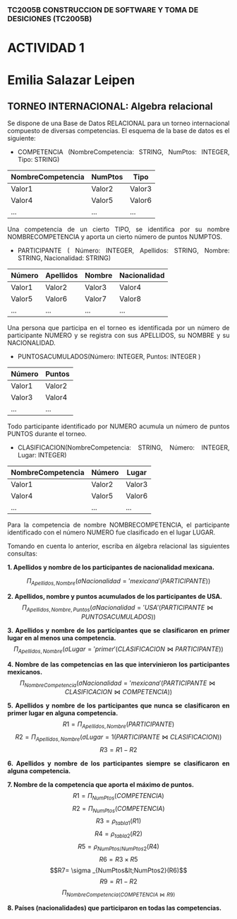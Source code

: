 ### TC2005B CONSTRUCCION DE SOFTWARE Y TOMA DE DESICIONES (TC2005B) 
 
# ACTIVIDAD 1 
# Emilia Salazar Leipen
## TORNEO INTERNACIONAL: Algebra relacional  
 
<div style="text-align: justify">
Se dispone de una Base de Datos RELACIONAL para un torneo internacional compuesto de diversas 
competencias. El esquema de la base de datos es el siguiente:  
 
- COMPETENCIA (NombreCompetencia: STRING, NumPtos: INTEGER, Tipo: STRING) 

| NombreCompetencia | NumPtos | Tipo      |
|------------------|---------|-----------|
| Valor1           | Valor2  | Valor3    |
| Valor4           | Valor5  | Valor6    |
| ...              | ...     | ...       |

 
Una competencia de un cierto TIPO, se identifica por su nombre NOMBRECOMPETENCIA y aporta un cierto 
número de puntos NUMPTOS. 
 
-  PARTICIPANTE (  Número: INTEGER, 
 Apellidos: STRING, Nombre: STRING, Nacionalidad: STRING) 

 | Número | Apellidos | Nombre | Nacionalidad |
|--------|-----------|--------|--------------|
| Valor1 | Valor2    | Valor3 | Valor4       |
| Valor5 | Valor6    | Valor7 | Valor8       |
| ...    | ...       | ...    | ...          |

 

 
Una persona que participa en el torneo es identificada por un número de participante NUMERO y se registra con sus 
APELLIDOS, su NOMBRE y su NACIONALIDAD.  
 
- PUNTOSACUMULADOS(Número: INTEGER, Puntos: INTEGER ) 

| Número | Puntos |
|--------|--------|
| Valor1 | Valor2 |
| Valor3 | Valor4 |
| ...    | ...    |

 
Todo participante identificado por NUMERO acumula un número de puntos PUNTOS durante el torneo.  
 
- CLASIFICACION(NombreCompetencia: STRING, Número: INTEGER, Lugar: INTEGER) 

| NombreCompetencia | Número | Lugar |
|-------------------|--------|-------|
| Valor1            | Valor2 | Valor3|
| Valor4            | Valor5 | Valor6|
| ...               | ...    | ...   |

 
Para la competencia de nombre NOMBRECOMPETENCIA, el participante identificado con el número NUMERO fue 
clasificado en el lugar LUGAR.  
 
 
Tomando en cuenta lo anterior, escriba en álgebra relacional las siguientes consultas: 

**1. Apellidos y nombre de los participantes de nacionalidad mexicana.** 

$$\Pi _{Apellidos, Nombre}(\sigma Nacionalidad = 'mexicana' (PARTICIPANTE))$$


 
**2. Apellidos, nombre y puntos acumulados de los participantes de USA.** 
$$\Pi _{Apellidos, Nombre, Puntos}(\sigma Nacionalidad = 'USA' (PARTICIPANTE \bowtie PUNTOSACUMULADOS))$$
 
**3. Apellidos y nombre de los participantes que se clasificaron en primer lugar en al menos una 
competencia.**
$$\Pi _{Apellidos, Nombre}(\sigma Lugar = 'primer' (CLASIFICACION\bowtie PARTICIPANTE))$$
 
**4. Nombre de las competencias en las que intervinieron los participantes mexicanos.** 
$$\Pi _{NombreCompetencia}(\sigma Nacionalidad = 'mexicana' (PARTICIPANTE\bowtie CLASIFICACION \bowtie COMPETENCIA))$$
 
 
**5. Apellidos y nombre de los participantes que nunca se clasificaron en primer lugar en alguna 
competencia.**  
$$R1=\Pi _{Apellidos, Nombre}(PARTICIPANTE) $$
$$R2=\Pi _{Apellidos, Nombre}(\sigma Lugar=1(PARTICIPANTE \bowtie CLASIFICACION)) $$
$$R3=R1-R2$$
 
**6. Apellidos y nombre de los participantes siempre se clasificaron en alguna competencia.**

 
**7. Nombre de la competencia que aporta el máximo de puntos.** 
$$R1= \Pi _{NumPtos}(COMPETENCIA)$$
$$R2= \Pi _{NumPtos}(COMPETENCIA)$$
$$R3= \rho _{tabla1}(R1)$$
$$R4= \rho _{tabla2}(R2)$$
$$R5= \rho _{NumPtos/NumPtos2}(R4)$$
$$R6= R3 \times R5$$
$$R7= \sigma _{NumPtos&lt;NumPtos2}(R6)$$
$$R9= R1-R2$$
$$\Pi_{NombreCompetencia(COMPETENCIA \bowtie R9)}$$ 
 
**8. Países (nacionalidades) que participaron en todas las competencias.** 


</div>
 